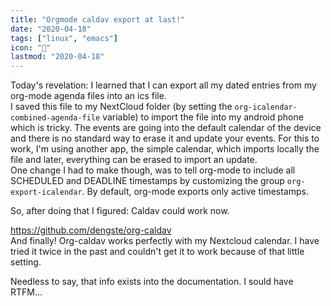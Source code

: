 ```yaml
---
title: "Orgmode caldav export at last!"
date: "2020-04-18"
tags: ["linux", "emacs"]
icon: "📆"
lastmod: "2020-04-18"
---
```


Today's revelation: I learned that I can export all my dated entries from my org-mode agenda files into an ics file.  
I saved this file to my NextCloud folder (by setting the `org-icalendar-combined-agenda-file` variable) to import the file into my android phone which is tricky. The events are going into the default calendar of the device and there is no standard way to erase it and update your events. For this to work, I'm using another app, the simple calendar, which imports locally the file and later, everything can be erased to import an update.  
One change I had to make though, was to tell org-mode to include all SCHEDULED and DEADLINE timestamps by customizing the group `org-export-icalendar`. By default, org-mode exports only active timestamps.

So, after doing that I figured: Caldav could work now.

https://github.com/dengste/org-caldav  
And finally! Org-caldav works perfectly with my Nextcloud calendar. I have tried it twice in the past and couldn't get it to work because of that little setting.

Needless to say, that info exists into the documentation. I sould have RTFM...
